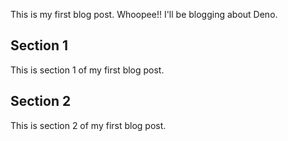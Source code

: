 
This is my first blog post. Whoopee!! I'll be blogging about Deno.

## Section 1
This is section 1 of my first blog post.

## Section 2
This is section 2 of my first blog post.
